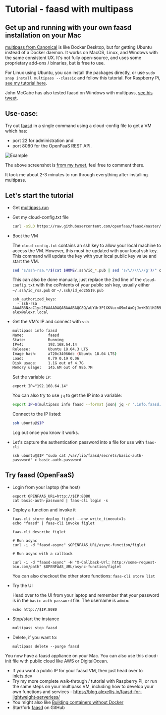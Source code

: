 # Tutorial - faasd with multipass

## Get up and running with your own faasd installation on your Mac

[multipass from Canonical](https://multipass.run) is like Docker Desktop, but for getting Ubuntu instead of a Docker daemon. It works on MacOS, Linux, and Windows with the same consistent UX. It's not fully open-source, and uses some proprietary add-ons / binaries, but is free to use.

For Linux using Ubuntu, you can install the packages directly, or use `sudo snap install multipass --classic` and follow this tutorial. For Raspberry Pi, [see my tutorial here](https://blog.alexellis.io/faasd-for-lightweight-serverless/).

John McCabe has also tested faasd on Windows with multipass, [see his tweet](https://twitter.com/mccabejohn/status/1221899154672308224).

## Use-case:

Try out [faasd](https://github.com/openfaas/faasd) in a single command using a cloud-config file to get a VM which has:

* port 22 for administration and
* port 8080 for the OpenFaaS REST API.

![Example](https://pbs.twimg.com/media/EPNQz00W4AEwDxM?format=jpg&name=medium)

The above screenshot is [from my tweet](https://twitter.com/alexellisuk/status/1221408788395298819/), feel free to comment there.

It took me about 2-3 minutes to run through everything after installing multipass.

## Let's start the tutorial

* Get [multipass.run](https://multipass.run)

* Get my cloud-config.txt file

    ```sh
    curl -sSLO https://raw.githubusercontent.com/openfaas/faasd/master/cloud-config.txt
    ```

* Boot the VM 

    The `cloud-config.txt` contains an ssh key to allow your local machine to access the VM. However, this must be updated with your local ssh key. 
    This command will update the key with your local public key value and start the VM.

    ```sh
    sed "s/ssh-rsa.*/$(cat $HOME/.ssh/id_*.pub | sed 's/\//\\\//g')/" cloud-config.txt | multipass launch --name faasd --cloud-init -
    ```

    This can also be done manually, just replace the 2nd line of the `cloud-config.txt` with the coPntents of your public ssh key, usually either `~/.ssh/id_rsa.pub` or `~/.ssh/id_ed25519.pub`

    ```
    ssh_authorized_keys:
      - ssh-rsa AAAAB3NzaC1yc2EAAAADAQABAAABAQC8Q/aUYUr3P1XKVucnO9mlWxOjJm+K01lHJR90MkHC9zbfTqlp8P7C3J26zKAuzHXOeF+VFxETRr6YedQKW9zp5oP7sN+F2gr/pO7GV3VmOqHMV7uKfyUQfq7H1aVzLfCcI7FwN2Zekv3yB7kj35pbsMa1Za58aF6oHRctZU6UWgXXbRxP+B04DoVU7jTstQ4GMoOCaqYhgPHyjEAS3DW0kkPW6HzsvJHkxvVcVlZ/wNJa1Ie/yGpzOzWIN0Ol0t2QT/RSWOhfzO1A2P0XbPuZ04NmriBonO9zR7T1fMNmmtTuK7WazKjQT3inmYRAqU6pe8wfX8WIWNV7OowUjUsv alex@alexr.local
    ```

* Get the VM's IP and connect with `ssh`

    ```sh
    multipass info faasd
    Name:           faasd
    State:          Running
    IPv4:           192.168.64.14
    Release:        Ubuntu 18.04.3 LTS
    Image hash:     a720c34066dc (Ubuntu 18.04 LTS)
    Load:           0.79 0.19 0.06
    Disk usage:     1.1G out of 4.7G
    Memory usage:   145.6M out of 985.7M
    ```

    Set the variable `IP`:

    ```
    export IP="192.168.64.14"
    ```

    You can also try to use `jq` to get the IP into a variable:

    ```sh
    export IP=$(multipass info faasd --format json| jq -r '.info.faasd.ipv4[0]')
    ```

    Connect to the IP listed:

    ```sh
    ssh ubuntu@$IP
    ```

    Log out once you know it works.

* Let's capture the authentication password into a file for use with `faas-cli`

    ```
    ssh ubuntu@$IP "sudo cat /var/lib/faasd/secrets/basic-auth-password" > basic-auth-password
    ```

## Try faasd (OpenFaaS)

* Login from your laptop (the host)

    ```
    export OPENFAAS_URL=http://$IP:8080
    cat basic-auth-password | faas-cli login -s
    ```

* Deploy a function and invoke it

    ```
    faas-cli store deploy figlet --env write_timeout=1s
    echo "faasd" | faas-cli invoke figlet

    faas-cli describe figlet

    # Run async
    curl -i -d "faasd-async" $OPENFAAS_URL/async-function/figlet

    # Run async with a callback

    curl -i -d "faasd-async" -H "X-Callback-Url: http://some-request-bin.com/path" $OPENFAAS_URL/async-function/figlet
    ```

    You can also checkout the other store functions: `faas-cli store list`

* Try the UI

    Head over to the UI from your laptop and remember that your password is in the `basic-auth-password` file. The username is `admin`:

    ```
    echo http://$IP:8080
    ```

* Stop/start the instance

    ```sh
    multipass stop faasd
    ```

* Delete, if you want to:

    ```
    multipass delete --purge faasd
    ```

You now have a faasd appliance on your Mac. You can also use this cloud-init file with public cloud like AWS or DigitalOcean.

* If you want a public IP for your faasd VM, then just head over to [inlets.dev](https://inlets.dev/)
* Try my more complete walk-through / tutorial with Raspberry Pi, or run the same steps on your multipass VM, including how to develop your own functions and services - https://blog.alexellis.io/faasd-for-lightweight-serverless/
* You might also like [Building containers without Docker](https://blog.alexellis.io/building-containers-without-docker/)
* Star/fork [faasd](https://github.com/openfaas/faasd) on GitHub
